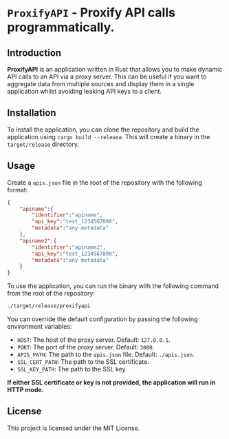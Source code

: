# `ProxifyAPI` - Proxify API calls programmatically.

## Introduction

**ProxifyAPI** is an application written in Rust that allows you to make dynamic API calls to an API via a proxy server. This can be useful if you want to aggregate data from multiple sources and display them in a single application whilst avoiding leaking API keys to a client.

## Installation

To install the application, you can clone the repository and build the application using `cargo build --release`. This will create a binary in the `target/release` directory.

## Usage

Create a `apis.json` file in the root of the repository with the following format:

```json
{
    "apiname":{
        "identifier":"apiname",
        "api_key":"test_1234567890",
        "metadata":"any metadata"
    },
    "apiname2":{
        "identifier":"apiname2",
        "api_key":"test_1234567890",
        "metadata":"any metadata"
    }
}
```

To use the application, you can run the binary with the following command from the root of the repository:

```bash
./target/release/proxifyapi
```


You can override the default configuration by passing the following environment variables:

- `HOST`: The host of the proxy server. Default: `127.0.0.1`.
- `PORT`: The port of the proxy server. Default: `3000`.
- `APIS_PATH`: The path to the `apis.json` file. Default: `./apis.json`.
- `SSL_CERT_PATH`: The path to the SSL certificate.
- `SSL_KEY_PATH`: The path to the SSL key.

**If either SSL certificate or key is not provided, the application will run in HTTP mode.**

## License
This project is licensed under the MIT License.